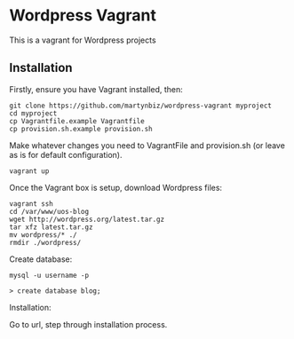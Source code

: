 # Wordpress Vagrant

This is a vagrant for Wordpress projects

## Installation

Firstly, ensure you have Vagrant installed, then:

```
git clone https://github.com/martynbiz/wordpress-vagrant myproject
cd myproject
cp Vagrantfile.example Vagrantfile
cp provision.sh.example provision.sh
```

Make whatever changes you need to VagrantFile and provision.sh (or leave as is for default configuration).

```
vagrant up
```

Once the Vagrant box is setup, download Wordpress files:

```
vagrant ssh
cd /var/www/uos-blog
wget http://wordpress.org/latest.tar.gz
tar xfz latest.tar.gz
mv wordpress/* ./
rmdir ./wordpress/
```

Create database:

```
mysql -u username -p

> create database blog;
```

Installation:

Go to url, step through installation process.

